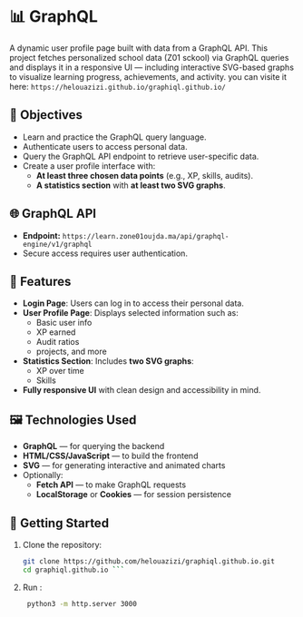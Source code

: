 # 📊 GraphQL 

A dynamic user profile page built with data from a GraphQL API. This project fetches personalized school data (Z01 sckool) via GraphQL queries and displays it in a responsive UI — including interactive SVG-based graphs to visualize learning progress, achievements, and activity.
you can visite it here: `https://helouazizi.github.io/graphiql.github.io/`

## 🚀 Objectives

- Learn and practice the GraphQL query language.
- Authenticate users to access personal data.
- Query the GraphQL API endpoint to retrieve user-specific data.
- Create a user profile interface with:
  - **At least three chosen data points** (e.g., XP, skills, audits).
  - **A statistics section** with **at least two SVG graphs**.

## 🌐 GraphQL API

- **Endpoint:** `https://learn.zone01oujda.ma/api/graphql-engine/v1/graphql`
- Secure access requires user authentication.

## 🧠 Features

- **Login Page**: Users can log in to access their personal data.
- **User Profile Page**: Displays selected information such as:
  - Basic user info
  - XP earned
  - Audit ratios
  - projects, and more
- **Statistics Section**: Includes **two  SVG graphs**:
  - XP over time
  - Skills
- **Fully responsive UI** with clean design and accessibility in mind.

## 🖼️ Technologies Used

- **GraphQL** — for querying the backend
- **HTML/CSS/JavaScript** — to build the frontend
- **SVG** — for generating interactive and animated charts
- Optionally:
  - **Fetch API** — to make GraphQL requests
  - **LocalStorage** or **Cookies** — for session persistence

## 📌 Getting Started

1. Clone the repository:
   ``` bash
   git clone https://github.com/helouazizi/graphiql.github.io.git
   cd graphiql.github.io ```

1. Run :
   ``` bash
    python3 -m http.server 3000
   ```
